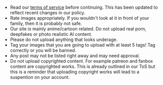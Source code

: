 - Read our [terms of service](/extra.php?a=o) before continuing. This has been updated to reflect recent changes in our policy.
- Rate images appropriately. If you wouldn't look at it in front of your family, then it is probably not safe.
- Our site is mainly anime/cartoon related. Do not upload real porn, deepfakes or photo realistic AI content.
- Please do not upload anything that looks underage.
- Tag your images that you are going to upload with at least 5 tags! Tag correctly or you will be banned.
- Any post may not be listed right away and may need approval.
- Do not upload copyrighted content. For example patreon and fanbox content are copyrighted works. This is already outlined in our ToS but this is a reminder that uploading copyright works will lead to a suspention on your account.